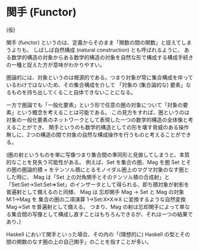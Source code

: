 # 関手 (Functor)

(仮)

関手 (functor) というのは、定義からそのまま「関数の間の関数」と捉えてしまうよりも、
しばしば自然構成 (natural construction) とも呼ばれるように、
ある数学的構造の対象からある数学的構造の対象を自然な形で構成する構成手続きの一種と捉えた方が意味がわかりやすい。

圏論的には、対象というのは根源的である。つまり対象が常に集合構成を伴っているわけではないため、その集合構成を介して
「対象の (集合論的な) 要素」なるものを持ち出してくること自体できないことになる。

一方で圏論でも「一般化要素」という形で任意の圏の対象について「対象の要素」という概念を考えることは可能である。
この見方をすれば、圏というのは対象の一般化要素のネットワークとして表現した一つの数学的構造の全体像と考えることができ、
関手というのも数学的構造としての形を壊す脅威のある操作無しに、2つの構造の間で対象の自然な構成操作を行うものと考えることができる。

(圏の射というものを単に写像つまり集合間の準同形と見做してしまうと、本質的なことを見失う可能性がある。
例えば、Set を集合の圏、Mag を圏 Set とその圏の圏論的積 × をテンソル積にとるモノイダル圏上のマグマ対象のなす圏とした時に、
Mag は「Set 上の対角関手とそのテンソル積の合成射」と「Set:Set->Set:Set=>Set」のインザータとして得られる、即ち積対象が射影を普遍射として備えるのと同様、 
Mag は 忘却関手 Mag -> Set と Mag の対象 M:1->Mag を 集合の圏の二項演算 1->Set:X×X=>X に変換するような自然変換 Mag->Set を普遍射として備える。
つまり、Mag の射は忘却関手によって単なる集合間の写像として構成し直すことはもちろんできるが、それは一つの結果であり、)

Haskell において関手といった場合、その内の「(理想的に) Haskell の型とその間の関数のなす圏の上の自己関手」のことを指すことが多い。
